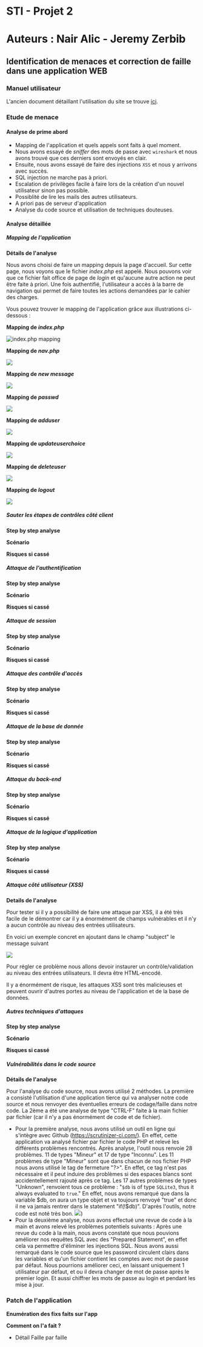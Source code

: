 # STI - Projet 2 

# Auteurs : Nair Alic - Jeremy Zerbib

## Identification de menaces et correction de faille dans une application WEB

### Manuel utilisateur

L'ancien document détaillant l'utilisation du site se trouve [ici](./docs/old_README.md).

### Etude de menace

#### Analyse de prime abord

- Mapping de l'application et quels appels sont faits à quel moment.
- Nous avons essayé de *sniffer* des mots de passe avec `wireshark` et nous avons trouvé que ces derniers sont envoyés en clair.
- Ensuite, nous avons essayé de faire des injections `XSS` et nous y arrivons avec succès.  
- SQL injection ne marche pas à priori.
- Escalation de privilèges facile à faire lors de la création d'un nouvel utilisateur sinon pas possible.
- Possiblité de lire les mails des autres utilisateurs.
- A priori pas de serveur d'application
- Analyse du code source et utilisation de techniques douteuses.

#### Analyse détaillée

##### Mapping de l'application

**Détails de l'analyse**

Nous avons choisi de faire un mapping depuis la page d'accueil. Sur cette page, nous voyons que le fichier *index.php* est appelé. Nous pouvons voir que ce fichier fait office de page de *login* et qu'aucune autre action ne peut être faite à  priori. Une fois authentifié, l'utilisateur a accès à la barre de navigation qui permet de faire toutes les actions demandées par le cahier des charges.

Vous pouvez trouver le mapping de l'application grâce aux illustrations ci-dessous : 

**Mapping de *index.php*** 

![index.php mapping](./assets/img/sequence_index.png)

**Mapping de *nav.php***

![](./assets/img/nav.png)

**Mapping de *new message***

![](./assets/img/new_message.png)

**Mapping de *passwd***

![](./assets/img/change_pass.png)

**Mapping de *adduser***

![](./assets/img/add_user.png)

**Mapping de *updateuserchoice***

![](./assets/img/updateuserchoice.png)

**Mapping de *deleteuser***

![](./assets/img/delete_user.png)

**Mapping de *logout***

![](./assets/img/logout.png)



##### Sauter les étapes de contrôles côté client

**Step by step analyse** 

**Scénario**

**Risques si cassé**

##### Attaque de l'authentification

**Step by step analyse** 

**Scénario**

**Risques si cassé**

##### Attaque de session

**Step by step analyse** 

**Scénario**

**Risques si cassé**

##### Attaque des contrôle d'accès

**Step by step analyse** 

**Scénario**

**Risques si cassé**

##### Attaque de la base de donnée

**Step by step analyse** 

**Scénario**

**Risques si cassé**

##### Attaque du back-end

**Step by step analyse** 

**Scénario**

**Risques si cassé**

##### Attaque de la logique d'application

**Step by step analyse** 

**Scénario**

**Risques si cassé**

##### Attaque côté utilisateur (XSS)

**Details de l'analyse**

Pour tester si il y a possibilité de faire une attaque par XSS, il a été très facile de le démontrer car il y a énormément de champs vulnérables et il n'y a aucun contrôle au niveau des entrées utilisateurs.

En voici un exemple concret en ajoutant dans le champ "subject" le message suivant <script>alert('bonjour')</script>

![](/assets/img/xss_attack.png)

Pour régler ce problème nous allons devoir instaurer un contrôle/validation au niveau des entrées utilisateurs. Il devra être HTML-encodé.

Il y a énormément de risque, les attaques XSS sont très malicieuses et peuvent ouvrir d'autres portes au niveau de l'application et de la base de données.

##### Autres techniques d'attaques 

**Step by step analyse** 

**Scénario**

**Risques si cassé**

##### Vulnérabilités dans le code source

**Détails de l'analyse**

Pour l'analyse du code source, nous avons utilisé 2 méthodes. La première a consisté l'utilisation d'une application tierce qui va analyser notre code source et nous renvoyer des éventuelles erreurs de codage/faille dans notre code. La 2ème a été une analyse de type "CTRL-F" faite à la main fichier par fichier (car il n'y a pas énormément de code et de fichier).

- Pour la première analyse, nous avons utilisé un outil en ligne qui s'intègre avec Github (https://scrutinizer-ci.com/). En effet, cette application va analysé fichier par fichier le code PHP et relevé les différents problèmes rencontrés. Après analyse, l'outil nous renvoie 28 problèmes. 11 de types "Mineur" et 17 de type "Inconnu". Les 11 problèmes de type "Mineur" sont que dans chacun de nos fichier PHP nous avons utilisé le tag de fermeture "?>". En effet, ce tag n'est pas nécessaire et il peut induire des problèmes si des espaces blancs sont accidentellement rajouté après ce tag.
  Les 17 autres problèmes de types "Unknown", renvoient tous ce problème : "`$db` is of type `SQLite3`, thus it always evaluated to `true`."  En effet, nous avons remarqué que dans la variable $db, on aura un type objet et va toujours renvoyé "true" et donc il ne va jamais rentrer dans le statement "if(!$db)". D'après l'outils, notre code est noté très bon.
  ![](./assets/img/scrutinizer.png))
- Pour la deuxième analyse, nous avons effectué une revue de code à la main et avons relevé les problèmes potentiels suivants : 
  Après une revue du code à la main, nous avons constaté que nous pouvions améliorer nos requêtes SQL avec des "Prepared Statement", en effet cela va permettre d'éliminer les injections SQL. Nous avons aussi remarqué dans le code source que les password circulent clairs dans les variables et qu'un fichier contient les comptes avec mot de passe par défaut. Nous pourrions améliorer ceci, en laissant uniquement 1 utilisateur par défaut, et ou il devra changer de mot de passe après le premier login. Et aussi chiffrer les mots de passe au login et pendant les mise à jour.

 ### Patch de l'application

**Enumération des fixs faits sur l'app**

**Comment on l'a fait ?** 

- Détail Faille par faille 

